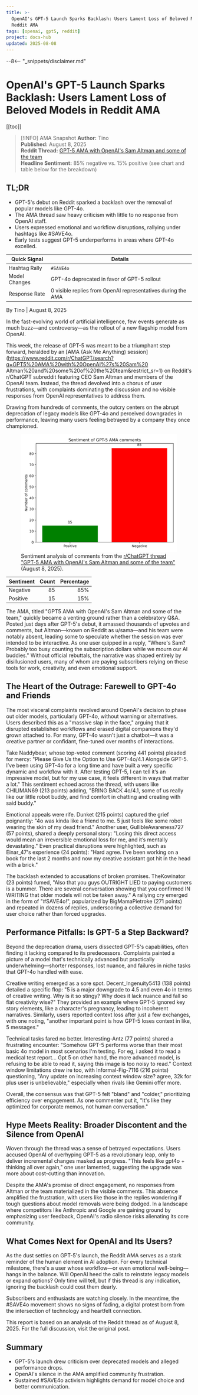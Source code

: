 ```yaml
---
title: >-
  OpenAI's GPT-5 Launch Sparks Backlash: Users Lament Loss of Beloved Models in
  Reddit AMA
tags: [openai, gpt5, reddit]
project: docs-hub
updated: 2025-08-08
---
```


--8<-- "_snippets/disclaimer.md"

# OpenAI's GPT-5 Launch Sparks Backlash: Users Lament Loss of Beloved Models in Reddit AMA

[[toc]]

> [!INFO] AMA Snapshot
> **Author:** Tino  
> **Published:** August 8, 2025  
> **Reddit Thread:** [GPT-5 AMA with OpenAI's Sam Altman and some of the team](https://www.reddit.com/r/ChatGPT/search?q=GPT5%20AMA%20with%20OpenAI%27s%20Sam%20Altman%20and%20some%20of%20the%20team&restrict_sr=1)  
> **Headline Sentiment:** 85% negative vs. 15% positive (see chart and table below for the breakdown)
>
## TL;DR
- GPT-5's debut on Reddit sparked a backlash over the removal of popular models like GPT-4o.
- The AMA thread saw heavy criticism with little to no response from OpenAI staff.
- Users expressed emotional and workflow disruptions, rallying under hashtags like #SAVE4o.
- Early tests suggest GPT-5 underperforms in areas where GPT-4o excelled.

| Quick Signal | Details |
| --- | --- |
| Hashtag Rally | `#SAVE4o` |
| Model Changes | GPT-4o deprecated in favor of GPT-5 rollout |
| Response Rate | 0 visible replies from OpenAI representatives during the AMA |

By Tino | August 8, 2025

In the fast-evolving world of artificial intelligence, few events generate as
much buzz—and controversy—as the rollout of a new flagship model from OpenAI.

This week, the release of GPT-5 was meant to be a triumphant step forward,
heralded by an [AMA (Ask Me Anything) session](https://www.reddit.com/r/ChatGPT/search?q=GPT5%20AMA%20with%20OpenAI%27s%20Sam%20
Altman%20and%20some%20of%20the%20team&restrict_sr=1) on Reddit's r/ChatGPT subreddit
featuring CEO Sam Altman and members of the OpenAI team. Instead, the thread
devolved into a chorus of user frustrations, with complaints dominating the
discussion and no visible responses from OpenAI representatives to address them.

Drawing from hundreds of comments, the outcry centers on the abrupt deprecation
of legacy models like GPT-4o and perceived downgrades in performance, leaving
many users feeling betrayed by a company they once championed.

<figure>
  <img src="img/gpt5-sentiment.svg" alt="Bar chart comparing sentiment: 85% negative comments and 15% positive ones" data-glightbox>
  <figcaption>Sentiment analysis of comments from the <a href="https://www.reddit.com/r/ChatGPT/search?q=GPT5%20AMA%20with%20OpenAI%27s%20Sam%20Altman%20and%20some%20of%20the%20team&restrict_sr=1">r/ChatGPT thread "GPT-5 AMA with OpenAI's Sam Altman and some of the team"</a> (August 8, 2025).</figcaption>
</figure>

| Sentiment | Count | Percentage |
|-----------|------:|-----------:|
| Negative  | 85 | 85% |
| Positive  | 15 | 15% |

The AMA, titled "GPT5 AMA with OpenAI's Sam Altman and some of the team,"
quickly became a venting ground rather than a celebratory Q&A. Posted just days
after GPT-5's debut, it amassed thousands of upvotes and comments, but
Altman—known on Reddit as u/sama—and his team were notably absent, leading some
to speculate whether the session was ever intended to be interactive. As one
user quipped in a reply, "Where's Sam? Probably too busy counting the
subscription dollars while we mourn our AI buddies." Without official rebuttals,
the narrative was shaped entirely by disillusioned users, many of whom are
paying subscribers relying on these tools for work, creativity, and even
emotional support.

## The Heart of the Outrage: Farewell to GPT-4o and Friends

The most visceral complaints revolved around OpenAI's decision to phase out
older models, particularly GPT-4o, without warning or alternatives. Users
described this as a "massive slap in the face," arguing that it disrupted
established workflows and erased digital companions they'd grown attached to.
For many, GPT-4o wasn't just a chatbot—it was a creative partner or confidant,
fine-tuned over months of interactions.

Take Naddybear, whose top-voted comment (scoring 441 points) pleaded for mercy:
"Please Give Us the Option to Use GPT-4o/4.1 Alongside GPT-5. I’ve been using
GPT-4o for a long time and have built a very specific dynamic and workflow with
it. After testing GPT-5, I can tell it’s an impressive model, but for my use
case, it feels different in ways that matter a lot." This sentiment echoed
across the thread, with users like CHILIMAN69 (213 points) adding, "BRING BACK
4o/4.1, some of us really like our little robot buddy, and find comfort in
chatting and creating with said buddy."

Emotional appeals were rife. Dunket (215 points) captured the grief poignantly:
"4o was kinda like a friend to me. 5 just feels like some robot wearing the skin
of my dead friend." Another user, GullibleAwareness727 (57 points), shared a
deeply personal story: "Losing this direct access would mean an irreversible
emotional loss for me, and it’s mentally devastating." Even practical
disruptions were highlighted, such as Einar_47's experience (24 points): "Hard
agree. I've been working on a book for the last 2 months and now my creative
assistant got hit in the head with a brick."

The backlash extended to accusations of broken promises. TheKowinator (23
points) fumed, "Also that you guys OUTRIGHT LIED to paying customers is a
bummer. There are several conversation showing that you confirmed IN WRITING
that older models will not be taken away." A rallying cry emerged in the form of
"#SAVE4o!", popularized by BigMamaPietroke (271 points) and repeated in dozens
of replies, underscoring a collective demand for user choice rather than forced
upgrades.

## Performance Pitfalls: Is GPT-5 a Step Backward?

Beyond the deprecation drama, users dissected GPT-5's capabilities, often
finding it lacking compared to its predecessors. Complaints painted a picture of
a model that's technically advanced but practically underwhelming—shorter
responses, lost nuance, and failures in niche tasks that GPT-4o handled with
ease.

Creative writing emerged as a sore spot. Decent_Ingenuity5413 (138 points)
detailed a specific flop: "5 is a major downgrade to 4.5 and even 4o in terms of
creative writing. Why is it so stingy? Why does it lack nuance and fall so flat
creativity wise?" They provided an example where GPT-5 ignored key story
elements, like a character's pregnancy, leading to incoherent narratives.
Similarly, users reported context loss after just a few exchanges, with one
noting, "another important point is how GPT-5 loses context in like, 5
messages."

Technical tasks fared no better. Interesting-Antz (77 points) shared a
frustrating encounter: "Somehow GPT-5 performs worse than their most basic 4o
model in most scenarios I'm testing. For eg, i asked it to read a medical test
report... Gpt 5 on other hand, the more advanced model, is refusing to be able
to read it, saying this image is too noisy to read." Context window limitations
drew ire too, with Informal-Fig-7116 (216 points) questioning, "Any update on
increasing context window size? agree, 32k for plus user is unbelievable,"
especially when rivals like Gemini offer more.

Overall, the consensus was that GPT-5 felt "bland" and "colder," prioritizing
efficiency over engagement. As one commenter put it, "It's like they optimized
for corporate memos, not human conversation."

## Hype Meets Reality: Broader Discontent and the Silence from OpenAI

Woven through the thread was a sense of betrayed expectations. Users accused
OpenAI of overhyping GPT-5 as a revolutionary leap, only to deliver incremental
changes masked as progress. "This feels like gpt4o + thinking all over again,"
one user lamented, suggesting the upgrade was more about cost-cutting than
innovation.

Despite the AMA's promise of direct engagement, no responses from Altman or the
team materialized in the visible comments. This absence amplified the
frustration, with users like those in the replies wondering if tough questions
about model removals were being dodged. In a landscape where competitors like
Anthropic and Google are gaining ground by emphasizing user feedback, OpenAI's
radio silence risks alienating its core community.

## What Comes Next for OpenAI and Its Users?

As the dust settles on GPT-5's launch, the Reddit AMA serves as a stark reminder
of the human element in AI adoption. For every technical milestone, there's a
user whose workflow—or even emotional well-being—hangs in the balance. Will
OpenAI heed the calls to reinstate legacy models or expand options? Only time
will tell, but if this thread is any indication, ignoring the backlash could
cost them dearly.

Subscribers and enthusiasts are watching closely. In the meantime, the #SAVE4o
movement shows no signs of fading, a digital protest born from the intersection
of technology and heartfelt connection.

This report is based on an analysis of the Reddit thread as of August 8, 2025.
For the full discussion, visit the original post.


## Summary

- GPT-5's launch drew criticism over deprecated models and alleged performance drops.
- OpenAI's silence in the AMA amplified community frustration.
- Sustained #SAVE4o activism highlights demand for model choice and better communication.
